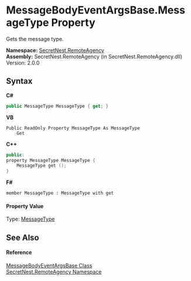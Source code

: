 # MessageBodyEventArgsBase.MessageType Property 
 

Gets the message type.

**Namespace:**&nbsp;<a href="N_SecretNest_RemoteAgency">SecretNest.RemoteAgency</a><br />**Assembly:**&nbsp;SecretNest.RemoteAgency (in SecretNest.RemoteAgency.dll) Version: 2.0.0

## Syntax

**C#**<br />
``` C#
public MessageType MessageType { get; }
```

**VB**<br />
``` VB
Public ReadOnly Property MessageType As MessageType
	Get
```

**C++**<br />
``` C++
public:
property MessageType MessageType {
	MessageType get ();
}
```

**F#**<br />
``` F#
member MessageType : MessageType with get

```


#### Property Value
Type: <a href="T_SecretNest_RemoteAgency_MessageType">MessageType</a>

## See Also


#### Reference
<a href="T_SecretNest_RemoteAgency_MessageBodyEventArgsBase">MessageBodyEventArgsBase Class</a><br /><a href="N_SecretNest_RemoteAgency">SecretNest.RemoteAgency Namespace</a><br />